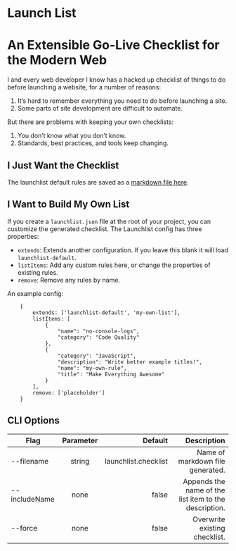 # Launch List

# An Extensible Go-Live Checklist for the Modern Web

I and every web developer I know has a hacked up checklist of things to do before launching a website, for a number of reasons:

1. It’s hard to remember everything you need to do before launching a site.
2. Some parts of site development are difficult to automate.

But there are problems with keeping your own checklists:

1. You don’t know what you don’t know.
2. Standards, best practices, and tools keep changing.

## I Just Want the Checklist

The launchlist default rules are saved as a [markdown file here](/launchlist-cli/launchlist.checklist.md).

## I Want to Build My Own List

If you create a `launchlist.json` file at the root of your project, you can customize the generated checklist. The Launchlist config has three properties:
- `extends`: Extends another configuration. If you leave this blank it will load `launchlist-default`.
- `listItems`: Add any custom rules here, or change the properties of existing rules.
- `remove`: Remove any rules by name.

An example config:

```
    {
        extends: ['launchlist-default', 'my-own-list'],
        listItems: [
            {
                "name": "no-console-logs",
                "category": "Code Quality"
            },
            {
                "category": "JavaScript",
                "description": "Write better example titles!",
                "name": "my-own-rule",
                "title": "Make Everything Awesome"
            }
        ],
        remove: ['placeholder']
    }
```

## CLI Options

| Flag          | Parameter |              Default |                                           Description |
| ------------- | :-------: | -------------------: | ----------------------------------------------------: |
| --filename    |  string   | launchlist.checklist |                      Name of markdown file generated. |
| --includeName |   none    |                false | Appends the name of the list item to the description. |
| --force       |   none    |                false |                         Overwrite existing checklist. |
